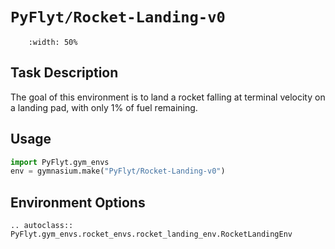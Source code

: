 # `PyFlyt/Rocket-Landing-v0`

```{figure} https://raw.githubusercontent.com/jjshoots/PyFlyt/master/readme_assets/rocket_landing.gif
    :width: 50%
```

## Task Description

The goal of this environment is to land a rocket falling at terminal velocity on a landing pad, with only 1% of fuel remaining.

## Usage

```python
import PyFlyt.gym_envs
env = gymnasium.make("PyFlyt/Rocket-Landing-v0")
```

## Environment Options

```{eval-rst}
.. autoclass:: PyFlyt.gym_envs.rocket_envs.rocket_landing_env.RocketLandingEnv
```
